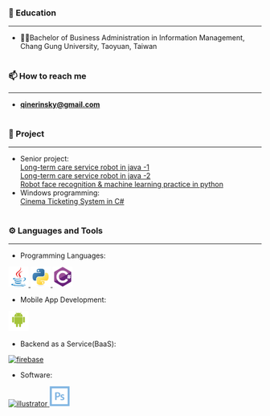 ### 🌱 Education
---
- 👩‍🎓Bachelor of Business Administration in Information Management, Chang Gung University, Taoyuan, Taiwan
<br><br>
### 📫 How to reach me
---
-  **qinerinsky@gmail.com**<br><br>
### 📂 Project
---
- Senior project:<br>
[Long-term care service robot in java -1](https://github.com/zyanya217/TemiRobot)<br>
[Long-term care service robot in java -2](https://github.com/zyanya217/TemiRobot2)<br>
[Robot face recognition & machine learning practice in python](https://github.com/qinelin/TEMI_2)<br>
- Windows programming:<br>
[Cinema Ticketing System in C#](https://github.com/qinelin/MovieTicketingSystem)
<br><br>
### ⚙️ Languages and Tools
---
- Programming Languages:
<p align="left">
</p>
<p align="left"> <a href="https://www.java.com" target="_blank" rel="noreferrer"> <img src="https://raw.githubusercontent.com/devicons/devicon/master/icons/java/java-original.svg" alt="java" width="40" height="40"/> </a> <a href="https://www.python.org" target="_blank" rel="noreferrer"> <img src="https://raw.githubusercontent.com/devicons/devicon/master/icons/python/python-original.svg" alt="python" width="40" height="40"/> </a> <a href="https://www.w3schools.com/cs/" target="_blank" rel="noreferrer"> <img src="https://raw.githubusercontent.com/devicons/devicon/master/icons/csharp/csharp-original.svg" alt="csharp" width="40" height="40"/> </a> </p>

- Mobile App Development:
<p align="left">
</p>
<p align="left"> <a href="https://developer.android.com" target="_blank" rel="noreferrer"> <img src="https://raw.githubusercontent.com/devicons/devicon/master/icons/android/android-original-wordmark.svg" alt="android" width="40" height="40"/> </a> </p>

- Backend as a Service(BaaS):
<p align="left">
</p>
<p align="left"> <a href="https://firebase.google.com/" target="_blank" rel="noreferrer"> <img src="https://www.vectorlogo.zone/logos/firebase/firebase-icon.svg" alt="firebase" width="40" height="40"/> </a> </p>

- Software:
<p align="left">
</p>
<p align="left"> <a href="https://www.adobe.com/in/products/illustrator.html" target="_blank" rel="noreferrer"> <img src="https://www.vectorlogo.zone/logos/adobe_illustrator/adobe_illustrator-icon.svg" alt="illustrator" width="40" height="40"/> </a> <a href="https://www.photoshop.com/en" target="_blank" rel="noreferrer"> <img src="https://raw.githubusercontent.com/devicons/devicon/master/icons/photoshop/photoshop-line.svg" alt="photoshop" width="40" height="40"/> </a> </p>



<!--![qinelin's GitHub stats](https://github-readme-stats.vercel.app/api?username=qinelin&show_icons=true&theme=radical)-->

<!--
**qinelin/qinelin** is a ✨ _special_ ✨ repository because its `README.md` (this file) appears on your GitHub profile.

Here are some ideas to get you started:

- 🔭 I’m currently working on ...
- 🌱 I’m currently learning ...
- 👯 I’m looking to collaborate on ...
- 🤔 I’m looking for help with ...
- 💬 Ask me about ...
- 📫 How to reach me: ...
- 😄 Pronouns: ...
- ⚡ Fun fact: ...
-->
